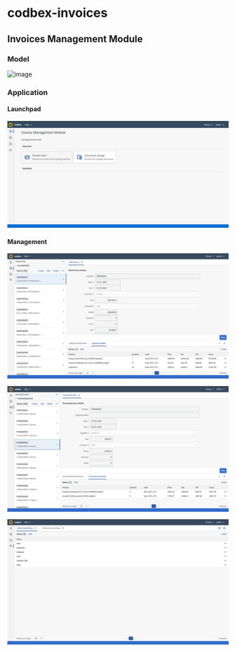 # codbex-invoices

## Invoices Management Module

### Model

<img width="1296" alt="image" src="https://github.com/user-attachments/assets/c094f30c-610f-4713-8bf1-b07363ccba07">

### Application

#### Launchpad

![model](images/invoices-launchpad.png)

#### Management

![model](images/invoices-sales-invoices.png)

![model](images/invoices-purchase-invoices.png)

![model](images/invoices-statuses.png)
